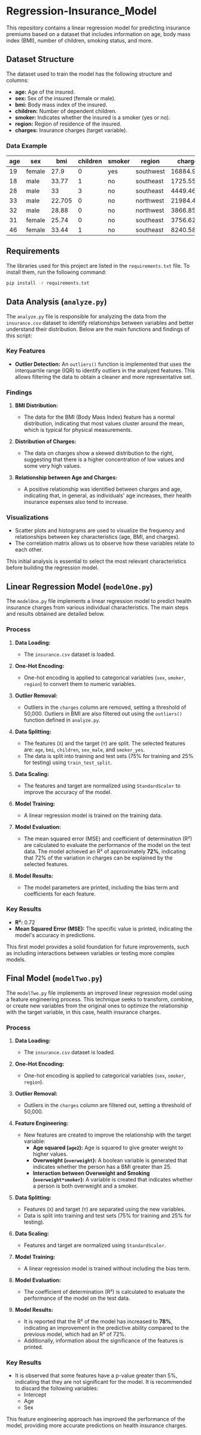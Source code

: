 # Regression-Insurance_Model

This repository contains a linear regression model for predicting insurance premiums based on a dataset that includes information on age, body mass index (BMI), number of children, smoking status, and more.

## Dataset Structure

The dataset used to train the model has the following structure and columns:

- **age:** Age of the insured.
- **sex:** Sex of the insured (female or male).
- **bmi:** Body mass index of the insured.
- **children:** Number of dependent children.
- **smoker:** Indicates whether the insured is a smoker (yes or no).
- **region:** Region of residence of the insured.
- **charges:** Insurance charges (target variable).

### Data Example

| age |   sex   |   bmi   | children | smoker |   region   |   charges   |
|-----|---------|---------|----------|--------|------------|-------------|
| 19  | female  |  27.9   |    0     |  yes   | southwest  |  16884.924  |
| 18  | male    |  33.77  |    1     |  no    | southeast  |  1725.5523  |
| 28  | male    |  33     |    3     |  no    | southeast  |  4449.462   |
| 33  | male    |  22.705 |    0     |  no    | northwest  |  21984.4706 |
| 32  | male    |  28.88  |    0     |  no    | northwest  |  3866.8552  |
| 31  | female  |  25.74  |    0     |  no    | southeast  |  3756.6216  |
| 46  | female  |  33.44  |    1     |  no    | southeast  |  8240.5896  |

## Requirements

The libraries used for this project are listed in the `requirements.txt` file. To install them, run the following command:

```bash
pip install -r requirements.txt
```

## Data Analysis (`analyze.py`)

The `analyze.py` file is responsible for analyzing the data from the `insurance.csv` dataset to identify relationships between variables and better understand their distribution. Below are the main functions and findings of this script:

### Key Features

- **Outlier Detection:** An `outliers()` function is implemented that uses the interquartile range (IQR) to identify outliers in the analyzed features. This allows filtering the data to obtain a cleaner and more representative set.

### Findings

1. **BMI Distribution:**
   - The data for the BMI (Body Mass Index) feature has a normal distribution, indicating that most values cluster around the mean, which is typical for physical measurements.

2. **Distribution of Charges:**
   - The data on charges show a skewed distribution to the right, suggesting that there is a higher concentration of low values and some very high values.

3. **Relationship between Age and Charges:**
   - A positive relationship was identified between charges and age, indicating that, in general, as individuals' age increases, their health insurance expenses also tend to increase.

### Visualizations

- Scatter plots and histograms are used to visualize the frequency and relationships between key characteristics (age, BMI, and charges).
- The correlation matrix allows us to observe how these variables relate to each other.

This initial analysis is essential to select the most relevant characteristics before building the regression model.

## Linear Regression Model (`modelOne.py`)

The `modelOne.py` file implements a linear regression model to predict health insurance charges from various individual characteristics. The main steps and results obtained are detailed below.

### Process

1. **Data Loading:**
   - The `insurance.csv` dataset is loaded.

2. **One-Hot Encoding:**
   - One-hot encoding is applied to categorical variables (`sex`, `smoker`, `region`) to convert them to numeric variables.

3. **Outlier Removal:**
   - Outliers in the `charges` column are removed, setting a threshold of 50,000. Outliers in BMI are also filtered out using the `outliers()` function defined in `analyze.py`.

4. **Data Splitting:**
   - The features (`X`) and the target (`Y`) are split. The selected features are: `age`, `bmi`, `children`, `sex_male`, and `smoker_yes`.
   - The data is split into training and test sets (75% for training and 25% for testing) using `train_test_split`.

5. **Data Scaling:**
   - The features and target are normalized using `StandardScaler` to improve the accuracy of the model.

6. **Model Training:**
   - A linear regression model is trained on the training data.

7. **Model Evaluation:**
   - The mean squared error (MSE) and coefficient of determination (R²) are calculated to evaluate the performance of the model on the test data. The model achieved an R² of approximately **72%**, indicating that 72% of the variation in charges can be explained by the selected features.

8. **Model Results:**
   - The model parameters are printed, including the bias term and coefficients for each feature.

### Key Results

- **R²:** 0.72
- **Mean Squared Error (MSE):** The specific value is printed, indicating the model's accuracy in predictions.

This first model provides a solid foundation for future improvements, such as including interactions between variables or testing more complex models.

## Final Model (`modelTwo.py`)

The `modelTwo.py` file implements an improved linear regression model using a feature engineering process. This technique seeks to transform, combine, or create new variables from the original ones to optimize the relationship with the target variable, in this case, health insurance charges.

### Process

1. **Data Loading:**
   - The `insurance.csv` dataset is loaded.

2. **One-Hot Encoding:**
   - One-hot encoding is applied to categorical variables (`sex`, `smoker`, `region`).

3. **Outlier Removal:**
   - Outliers in the `charges` column are filtered out, setting a threshold of 50,000.

4. **Feature Engineering:**
   - New features are created to improve the relationship with the target variable:
     - **Age squared (`age2`):** Age is squared to give greater weight to higher values.
     - **Overweight (`overweight`):** A boolean variable is generated that indicates whether the person has a BMI greater than 25.
     - **Interaction between Overweight and Smoking (`overweight*smoker`):** A variable is created that indicates whether a person is both overweight and a smoker.

5. **Data Splitting:**
   - Features (`X`) and target (`Y`) are separated using the new variables.
   - Data is split into training and test sets (75% for training and 25% for testing).

6. **Data Scaling:**
   - Features and target are normalized using `StandardScaler`.

7. **Model Training:**
   - A linear regression model is trained without including the bias term.

8. **Model Evaluation:**
   - The coefficient of determination (R²) is calculated to evaluate the performance of the model on the test data.

9. **Model Results:**
   - It is reported that the R² of the model has increased to **78%**, indicating an improvement in the predictive ability compared to the previous model, which had an R² of 72%.
   - Additionally, information about the significance of the features is printed.

### Key Results

- It is observed that some features have a p-value greater than 5%, indicating that they are not significant for the model. It is recommended to discard the following variables:
  - Intercept
  - Age
  - Sex

This feature engineering approach has improved the performance of the model, providing more accurate predictions on health insurance charges.
